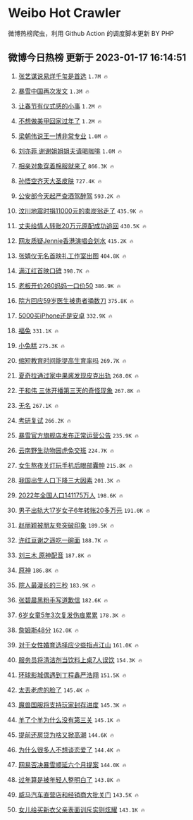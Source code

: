 # Weibo Hot Crawler 



微博热榜爬虫，利用 Github Action 的调度脚本更新 BY PHP 


## 微博今日热榜 更新于 2023-01-17 16:14:51 
1. [张艺谋说易烊千玺是首选](https://s.weibo.com/weibo?q=%23%E5%BC%A0%E8%89%BA%E8%B0%8B%E8%AF%B4%E6%98%93%E7%83%8A%E5%8D%83%E7%8E%BA%E6%98%AF%E9%A6%96%E9%80%89%23&t=31&band_rank=1&Refer=top) `1.7M 🔥` 

1. [暴雪中国再次发文](https://s.weibo.com/weibo?q=%23%E6%9A%B4%E9%9B%AA%E4%B8%AD%E5%9B%BD%E5%86%8D%E6%AC%A1%E5%8F%91%E6%96%87%23&t=31&band_rank=2&Refer=top) `1.3M 🔥` 

1. [让春节有仪式感的小事](https://s.weibo.com/weibo?q=%23%E8%AE%A9%E6%98%A5%E8%8A%82%E6%9C%89%E4%BB%AA%E5%BC%8F%E6%84%9F%E7%9A%84%E5%B0%8F%E4%BA%8B%23&t=31&band_rank=3&Refer=top) `1.2M 🔥` 

1. [不想做美甲回家过年了](https://s.weibo.com/weibo?q=%23%E4%B8%8D%E6%83%B3%E5%81%9A%E7%BE%8E%E7%94%B2%E5%9B%9E%E5%AE%B6%E8%BF%87%E5%B9%B4%E4%BA%86%23&t=31&band_rank=4&Refer=top) `1.2M 🔥` 

1. [梁朝伟说王一博非常专业](https://s.weibo.com/weibo?q=%23%E6%A2%81%E6%9C%9D%E4%BC%9F%E8%AF%B4%E7%8E%8B%E4%B8%80%E5%8D%9A%E9%9D%9E%E5%B8%B8%E4%B8%93%E4%B8%9A%23&t=31&band_rank=5&Refer=top) `1.0M 🔥` 

1. [刘亦菲 谢谢姐姐姐夫请喝咖啡](https://s.weibo.com/weibo?q=%E5%88%98%E4%BA%A6%E8%8F%B2%20%E8%B0%A2%E8%B0%A2%E5%A7%90%E5%A7%90%E5%A7%90%E5%A4%AB%E8%AF%B7%E5%96%9D%E5%92%96%E5%95%A1&t=31&band_rank=6&Refer=top) `1.0M 🔥` 

1. [相亲对象穿着棉服就来了](https://s.weibo.com/weibo?q=%23%E7%9B%B8%E4%BA%B2%E5%AF%B9%E8%B1%A1%E7%A9%BF%E7%9D%80%E6%A3%89%E6%9C%8D%E5%B0%B1%E6%9D%A5%E4%BA%86%23&t=31&band_rank=7&Refer=top) `866.3K 🔥` 

1. [孙悟空齐天大圣皮肤](https://s.weibo.com/weibo?q=%23%E5%AD%99%E6%82%9F%E7%A9%BA%E9%BD%90%E5%A4%A9%E5%A4%A7%E5%9C%A3%E7%9A%AE%E8%82%A4%23&t=31&band_rank=8&Refer=top) `727.4K 🔥` 

1. [公安部今天起严查酒驾醉驾](https://s.weibo.com/weibo?q=%23%E5%85%AC%E5%AE%89%E9%83%A8%E4%BB%8A%E5%A4%A9%E8%B5%B7%E4%B8%A5%E6%9F%A5%E9%85%92%E9%A9%BE%E9%86%89%E9%A9%BE%23&t=31&band_rank=9&Refer=top) `593.2K 🔥` 

1. [汶川地震时捐11000元的卖炭翁走了](https://s.weibo.com/weibo?q=%23%E6%B1%B6%E5%B7%9D%E5%9C%B0%E9%9C%87%E6%97%B6%E6%8D%9011000%E5%85%83%E7%9A%84%E5%8D%96%E7%82%AD%E7%BF%81%E8%B5%B0%E4%BA%86%23&t=31&band_rank=10&Refer=top) `435.9K 🔥` 

1. [丈夫给情人转账20万元原配成功追回](https://s.weibo.com/weibo?q=%23%E4%B8%88%E5%A4%AB%E7%BB%99%E6%83%85%E4%BA%BA%E8%BD%AC%E8%B4%A620%E4%B8%87%E5%85%83%E5%8E%9F%E9%85%8D%E6%88%90%E5%8A%9F%E8%BF%BD%E5%9B%9E%23&t=31&band_rank=11&Refer=top) `430.5K 🔥` 

1. [网友质疑Jennie香港演唱会划水](https://s.weibo.com/weibo?q=%23%E7%BD%91%E5%8F%8B%E8%B4%A8%E7%96%91Jennie%E9%A6%99%E6%B8%AF%E6%BC%94%E5%94%B1%E4%BC%9A%E5%88%92%E6%B0%B4%23&t=31&band_rank=12&Refer=top) `415.2K 🔥` 

1. [张婧仪无名首映礼工作室出图](https://s.weibo.com/weibo?q=%23%E5%BC%A0%E5%A9%A7%E4%BB%AA%E6%97%A0%E5%90%8D%E9%A6%96%E6%98%A0%E7%A4%BC%E5%B7%A5%E4%BD%9C%E5%AE%A4%E5%87%BA%E5%9B%BE%23&t=31&band_rank=13&Refer=top) `404.8K 🔥` 

1. [满江红首映口碑](https://s.weibo.com/weibo?q=%23%E6%BB%A1%E6%B1%9F%E7%BA%A2%E9%A6%96%E6%98%A0%E5%8F%A3%E7%A2%91%23&t=31&band_rank=14&Refer=top) `398.7K 🔥` 

1. [老板开价260妈妈一口价50](https://s.weibo.com/weibo?q=%23%E8%80%81%E6%9D%BF%E5%BC%80%E4%BB%B7260%E5%A6%88%E5%A6%88%E4%B8%80%E5%8F%A3%E4%BB%B750%23&t=31&band_rank=15&Refer=top) `386.9K 🔥` 

1. [院方回应59岁医生被患者捅数刀](https://s.weibo.com/weibo?q=%23%E9%99%A2%E6%96%B9%E5%9B%9E%E5%BA%9459%E5%B2%81%E5%8C%BB%E7%94%9F%E8%A2%AB%E6%82%A3%E8%80%85%E6%8D%85%E6%95%B0%E5%88%80%23&t=31&band_rank=16&Refer=top) `375.8K 🔥` 

1. [5000买iPhone还是安卓](https://s.weibo.com/weibo?q=%235000%E4%B9%B0iPhone%E8%BF%98%E6%98%AF%E5%AE%89%E5%8D%93%23&t=31&band_rank=17&Refer=top) `332.9K 🔥` 

1. [福兔](https://s.weibo.com/weibo?q=%23%E7%A6%8F%E5%85%94%23&t=31&band_rank=18&Refer=top) `331.1K 🔥` 

1. [小兔糕](https://s.weibo.com/weibo?q=%E5%B0%8F%E5%85%94%E7%B3%95&t=31&band_rank=19&Refer=top) `275.3K 🔥` 

1. [缩短教育时间能提高生育率吗](https://s.weibo.com/weibo?q=%23%E7%BC%A9%E7%9F%AD%E6%95%99%E8%82%B2%E6%97%B6%E9%97%B4%E8%83%BD%E6%8F%90%E9%AB%98%E7%94%9F%E8%82%B2%E7%8E%87%E5%90%97%23&t=31&band_rank=20&Refer=top) `269.7K 🔥` 

1. [夏奇拉通过家中果酱发现皮克出轨](https://s.weibo.com/weibo?q=%23%E5%A4%8F%E5%A5%87%E6%8B%89%E9%80%9A%E8%BF%87%E5%AE%B6%E4%B8%AD%E6%9E%9C%E9%85%B1%E5%8F%91%E7%8E%B0%E7%9A%AE%E5%85%8B%E5%87%BA%E8%BD%A8%23&t=31&band_rank=21&Refer=top) `268.0K 🔥` 

1. [于和伟 三体开播第三天的奇怪现象](https://s.weibo.com/weibo?q=%E4%BA%8E%E5%92%8C%E4%BC%9F%20%E4%B8%89%E4%BD%93%E5%BC%80%E6%92%AD%E7%AC%AC%E4%B8%89%E5%A4%A9%E7%9A%84%E5%A5%87%E6%80%AA%E7%8E%B0%E8%B1%A1&t=31&band_rank=22&Refer=top) `267.8K 🔥` 

1. [无名](https://s.weibo.com/weibo?q=%E6%97%A0%E5%90%8D&t=31&band_rank=23&Refer=top) `267.1K 🔥` 

1. [考研复试](https://s.weibo.com/weibo?q=%23%E8%80%83%E7%A0%94%E5%A4%8D%E8%AF%95%23&t=31&band_rank=24&Refer=top) `266.2K 🔥` 

1. [暴雪官方旗舰店发布正常运营公告](https://s.weibo.com/weibo?q=%23%E6%9A%B4%E9%9B%AA%E5%AE%98%E6%96%B9%E6%97%97%E8%88%B0%E5%BA%97%E5%8F%91%E5%B8%83%E6%AD%A3%E5%B8%B8%E8%BF%90%E8%90%A5%E5%85%AC%E5%91%8A%23&t=31&band_rank=25&Refer=top) `235.9K 🔥` 

1. [云南野生动物园虎兔交班](https://s.weibo.com/weibo?q=%23%E4%BA%91%E5%8D%97%E9%87%8E%E7%94%9F%E5%8A%A8%E7%89%A9%E5%9B%AD%E8%99%8E%E5%85%94%E4%BA%A4%E7%8F%AD%23&t=31&band_rank=26&Refer=top) `224.7K 🔥` 

1. [女生熬夜关灯玩手机后眼部囊肿](https://s.weibo.com/weibo?q=%23%E5%A5%B3%E7%94%9F%E7%86%AC%E5%A4%9C%E5%85%B3%E7%81%AF%E7%8E%A9%E6%89%8B%E6%9C%BA%E5%90%8E%E7%9C%BC%E9%83%A8%E5%9B%8A%E8%82%BF%23&t=31&band_rank=27&Refer=top) `215.8K 🔥` 

1. [我国出生人口下降三大因素](https://s.weibo.com/weibo?q=%23%E6%88%91%E5%9B%BD%E5%87%BA%E7%94%9F%E4%BA%BA%E5%8F%A3%E4%B8%8B%E9%99%8D%E4%B8%89%E5%A4%A7%E5%9B%A0%E7%B4%A0%23&t=31&band_rank=28&Refer=top) `201.3K 🔥` 

1. [2022年全国人口141175万人](https://s.weibo.com/weibo?q=%232022%E5%B9%B4%E5%85%A8%E5%9B%BD%E4%BA%BA%E5%8F%A3141175%E4%B8%87%E4%BA%BA%23&t=31&band_rank=29&Refer=top) `198.6K 🔥` 

1. [男子出轨大17岁女子6年转账20多万元](https://s.weibo.com/weibo?q=%23%E7%94%B7%E5%AD%90%E5%87%BA%E8%BD%A8%E5%A4%A717%E5%B2%81%E5%A5%B3%E5%AD%906%E5%B9%B4%E8%BD%AC%E8%B4%A620%E5%A4%9A%E4%B8%87%E5%85%83%23&t=31&band_rank=30&Refer=top) `191.0K 🔥` 

1. [赵丽颖被朋友夸突破印象](https://s.weibo.com/weibo?q=%23%E8%B5%B5%E4%B8%BD%E9%A2%96%E8%A2%AB%E6%9C%8B%E5%8F%8B%E5%A4%B8%E7%AA%81%E7%A0%B4%E5%8D%B0%E8%B1%A1%23&t=31&band_rank=31&Refer=top) `189.5K 🔥` 

1. [许红豆谢之遥吃一碗面](https://s.weibo.com/weibo?q=%23%E8%AE%B8%E7%BA%A2%E8%B1%86%E8%B0%A2%E4%B9%8B%E9%81%A5%E5%90%83%E4%B8%80%E7%A2%97%E9%9D%A2%23&t=31&band_rank=32&Refer=top) `188.7K 🔥` 

1. [刘三木 原神配音](https://s.weibo.com/weibo?q=%E5%88%98%E4%B8%89%E6%9C%A8%20%E5%8E%9F%E7%A5%9E%E9%85%8D%E9%9F%B3&t=31&band_rank=33&Refer=top) `187.8K 🔥` 

1. [原神](https://s.weibo.com/weibo?q=%E5%8E%9F%E7%A5%9E&t=31&band_rank=34&Refer=top) `186.8K 🔥` 

1. [院人最漫长的三秒](https://s.weibo.com/weibo?q=%23%E9%99%A2%E4%BA%BA%E6%9C%80%E6%BC%AB%E9%95%BF%E7%9A%84%E4%B8%89%E7%A7%92%23&t=31&band_rank=35&Refer=top) `183.9K 🔥` 

1. [张碧晨黑粉手写道歉信](https://s.weibo.com/weibo?q=%23%E5%BC%A0%E7%A2%A7%E6%99%A8%E9%BB%91%E7%B2%89%E6%89%8B%E5%86%99%E9%81%93%E6%AD%89%E4%BF%A1%23&t=31&band_rank=36&Refer=top) `182.6K 🔥` 

1. [6岁女童5年3次复发伤痕累累](https://s.weibo.com/weibo?q=%236%E5%B2%81%E5%A5%B3%E7%AB%A55%E5%B9%B43%E6%AC%A1%E5%A4%8D%E5%8F%91%E4%BC%A4%E7%97%95%E7%B4%AF%E7%B4%AF%23&t=31&band_rank=37&Refer=top) `178.3K 🔥` 

1. [詹姆斯48分](https://s.weibo.com/weibo?q=%23%E8%A9%B9%E5%A7%86%E6%96%AF48%E5%88%86%23&t=31&band_rank=38&Refer=top) `162.0K 🔥` 

1. [对于女性婚育选择应少些指点江山](https://s.weibo.com/weibo?q=%23%E5%AF%B9%E4%BA%8E%E5%A5%B3%E6%80%A7%E5%A9%9A%E8%82%B2%E9%80%89%E6%8B%A9%E5%BA%94%E5%B0%91%E4%BA%9B%E6%8C%87%E7%82%B9%E6%B1%9F%E5%B1%B1%23&t=31&band_rank=39&Refer=top) `161.0K 🔥` 

1. [服务员将清洁剂当饮料上桌7人误饮](https://s.weibo.com/weibo?q=%23%E6%9C%8D%E5%8A%A1%E5%91%98%E5%B0%86%E6%B8%85%E6%B4%81%E5%89%82%E5%BD%93%E9%A5%AE%E6%96%99%E4%B8%8A%E6%A1%8C7%E4%BA%BA%E8%AF%AF%E9%A5%AE%23&t=31&band_rank=40&Refer=top) `154.3K 🔥` 

1. [环球影城偶遇到丁程鑫严浩翔](https://s.weibo.com/weibo?q=%23%E7%8E%AF%E7%90%83%E5%BD%B1%E5%9F%8E%E5%81%B6%E9%81%87%E5%88%B0%E4%B8%81%E7%A8%8B%E9%91%AB%E4%B8%A5%E6%B5%A9%E7%BF%94%23&t=31&band_rank=41&Refer=top) `151.5K 🔥` 

1. [太丢老虎的脸了](https://s.weibo.com/weibo?q=%23%E5%A4%AA%E4%B8%A2%E8%80%81%E8%99%8E%E7%9A%84%E8%84%B8%E4%BA%86%23&t=31&band_rank=42&Refer=top) `145.4K 🔥` 

1. [魔兽国服将支持玩家封存进度](https://s.weibo.com/weibo?q=%23%E9%AD%94%E5%85%BD%E5%9B%BD%E6%9C%8D%E5%B0%86%E6%94%AF%E6%8C%81%E7%8E%A9%E5%AE%B6%E5%B0%81%E5%AD%98%E8%BF%9B%E5%BA%A6%23&t=31&band_rank=43&Refer=top) `145.3K 🔥` 

1. [羊了个羊为什么没有第三关](https://s.weibo.com/weibo?q=%23%E7%BE%8A%E4%BA%86%E4%B8%AA%E7%BE%8A%E4%B8%BA%E4%BB%80%E4%B9%88%E6%B2%A1%E6%9C%89%E7%AC%AC%E4%B8%89%E5%85%B3%23&t=31&band_rank=44&Refer=top) `145.1K 🔥` 

1. [提前还房贷为啥又掀高潮](https://s.weibo.com/weibo?q=%23%E6%8F%90%E5%89%8D%E8%BF%98%E6%88%BF%E8%B4%B7%E4%B8%BA%E5%95%A5%E5%8F%88%E6%8E%80%E9%AB%98%E6%BD%AE%23&t=31&band_rank=45&Refer=top) `144.6K 🔥` 

1. [为什么很多人不想谈恋爱了](https://s.weibo.com/weibo?q=%23%E4%B8%BA%E4%BB%80%E4%B9%88%E5%BE%88%E5%A4%9A%E4%BA%BA%E4%B8%8D%E6%83%B3%E8%B0%88%E6%81%8B%E7%88%B1%E4%BA%86%23&t=31&band_rank=46&Refer=top) `144.4K 🔥` 

1. [网易否决暴雪顺延六个月提案](https://s.weibo.com/weibo?q=%23%E7%BD%91%E6%98%93%E5%90%A6%E5%86%B3%E6%9A%B4%E9%9B%AA%E9%A1%BA%E5%BB%B6%E5%85%AD%E4%B8%AA%E6%9C%88%E6%8F%90%E6%A1%88%23&t=31&band_rank=47&Refer=top) `144.0K 🔥` 

1. [过年算是被年轻人整明白了](https://s.weibo.com/weibo?q=%23%E8%BF%87%E5%B9%B4%E7%AE%97%E6%98%AF%E8%A2%AB%E5%B9%B4%E8%BD%BB%E4%BA%BA%E6%95%B4%E6%98%8E%E7%99%BD%E4%BA%86%23&t=31&band_rank=48&Refer=top) `143.8K 🔥` 

1. [威马汽车直营店和经销商大批关门](https://s.weibo.com/weibo?q=%23%E5%A8%81%E9%A9%AC%E6%B1%BD%E8%BD%A6%E7%9B%B4%E8%90%A5%E5%BA%97%E5%92%8C%E7%BB%8F%E9%94%80%E5%95%86%E5%A4%A7%E6%89%B9%E5%85%B3%E9%97%A8%23&t=31&band_rank=49&Refer=top) `143.5K 🔥` 

1. [女儿给买新衣父亲表面训斥实则炫耀](https://s.weibo.com/weibo?q=%23%E5%A5%B3%E5%84%BF%E7%BB%99%E4%B9%B0%E6%96%B0%E8%A1%A3%E7%88%B6%E4%BA%B2%E8%A1%A8%E9%9D%A2%E8%AE%AD%E6%96%A5%E5%AE%9E%E5%88%99%E7%82%AB%E8%80%80%23&t=31&band_rank=50&Refer=top) `143.1K 🔥` 

